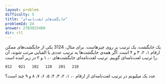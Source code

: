 ```yaml
---
layout: problem
difficulty: 5
title: "جایگشت‌های لغت‌نامه‌ای"
problemId: 24
answer: 2783915460
dir: rtl
---
```

یک جایگشت، یک ترتیب بر روی چیز‌هاست. برای مثال، 3124 یکی از جایگشت‌های ممکن ارقام ۱، ۲، ۳ و ۴ است.
اگر همه‌ی جایگشت‌ها به ترتیب عددی یا الفبایی مرتب شوند، آن را ترتیب لغت‌نامه‌ای گوییم.
ترتیب لغت‌نامه‌ای جایگشت‌های ۰، ۱ و ۲ در زیر آمده است.

```
012   021   102   120   201   210
```

عدد یک میلیونم در ترتیب لغت‌نامه‌ای از ارقام ۰، ۱، ۲، ۳، ۴، ۵، ۶، ۷، ۸ و ۹ چند است؟